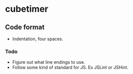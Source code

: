 cubetimer
=========

Code format
-----------
* Indentation, four spaces.

### Todo
* Figure out what line endings to use.
* Follow some kind of standard for JS. Ex JSLint or JSHint.
